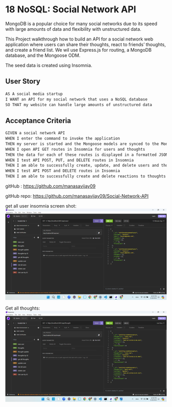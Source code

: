 # 18 NoSQL: Social Network API



MongoDB is a popular choice for many social networks due to its speed with large amounts of data and flexibility with unstructured data. 

This Project walkthrough how  to build an API for a social network web application where users can share their thoughts, react to friends’ thoughts, and create a friend list. We wil  use Express.js for routing, a MongoDB database, and the Mongoose ODM. 

The seed data is created using Insomnia.



## User Story

```md
AS A social media startup
I WANT an API for my social network that uses a NoSQL database
SO THAT my website can handle large amounts of unstructured data
```

## Acceptance Criteria

```md
GIVEN a social network API
WHEN I enter the command to invoke the application
THEN my server is started and the Mongoose models are synced to the MongoDB database
WHEN I open API GET routes in Insomnia for users and thoughts
THEN the data for each of these routes is displayed in a formatted JSON
WHEN I test API POST, PUT, and DELETE routes in Insomnia
THEN I am able to successfully create, update, and delete users and thoughts in my database
WHEN I test API POST and DELETE routes in Insomnia
THEN I am able to successfully create and delete reactions to thoughts and add and remove friends to a user’s friend list
```




gitHub : https://github.com/manasavijay09

gitHub repo: https://github.com/manasavijay09/Social-Network-API



  get all user insomnia screen shot: ![alt text](<Screenshot (9).png>)

  Get all thoughts: ![alt text](<Screenshot (10).png>)


